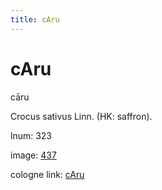 ```yaml
---
title: cAru
---
```


# cAru

cāru  <div n="P" />Crocus sativus Linn. (HK: saffron).

lnum: 323

image: [437](https://www.sanskrit-lexicon.uni-koeln.de/scans/csl-apidev/servepdf.php?dict=snp&page=437)

cologne link: [cAru](https://sanskrit-lexicon.uni-koeln.de/scans/csl-apidev/getword.php?dict=snp&key=cAru)

